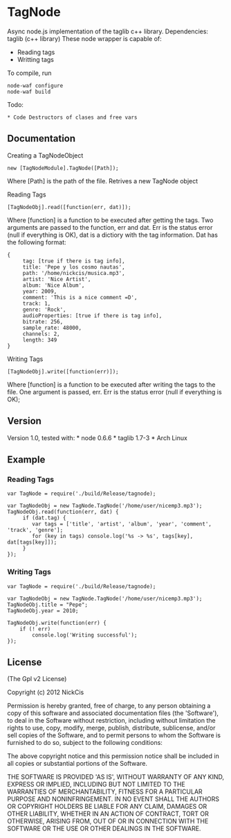 # TagNode #
Async node.js implementation of the taglib c++ library.
Dependencies: taglib (c++ library)
These node wrapper is capable of:

* Reading tags
* Writting tags

To compile, run

    node-waf configure
    node-waf build

Todo:

    * Code Destructors of clases and free vars

## Documentation ##

Creating a TagNodeObject

    new [TagNodeModule].TagNode([Path]);
Where [Path] is the path of the file. Retrives a new TagNode object

Reading Tags

    [TagNodeObj].read([function(err, dat)]);
Where [function] is a function to be executed after getting the tags. Two arguments are passed to the function, err and dat. Err is the status error (null if everything is OK), dat is a dictiory with the tag information. Dat has the following format:

    {
         tag: [true if there is tag info],
         title: 'Pepe y los cosmo nautas',
         path: '/home/nickcis/musica.mp3',
         artist: 'Nice Artist',
         album: 'Nice Album',
         year: 2009,
         comment: 'This is a nice comment =D',
         track: 1,
         genre: 'Rock',
         audioProperties: [true if there is tag info],
         bitrate: 256,
         sample_rate: 48000,
         channels: 2,
         length: 349
    }

Writing Tags

    [TagNodeObj].write([function(err)]);
Where [function] is a function to be executed after writing the tags to the file. One argument is passed, err. Err is the status error (null if everything is OK);

## Version
Version 1.0, tested with:
    * node 0.6.6
    * taglib 1.7-3
    * Arch Linux

## Example ##

### Reading Tags ###
    var TagNode = require('./build/Release/tagnode);

    var TagNodeObj = new TagNode.TagNode('/home/user/nicemp3.mp3');
    TagNodeObj.read(function(err, dat) {
         if (dat.tag) {
            var tags = ['title', 'artist', 'album', 'year', 'comment', 'track', 'genre'];
            for (key in tags) console.log('%s -> %s', tags[key], dat[tags[key]]);
         }
    });

### Writing Tags ###
    var TagNode = require('./build/Release/tagnode);

    var TagNodeObj = new TagNode.TagNode('/home/user/nicemp3.mp3');
    TagNodeObj.title = "Pepe";
    TagNodeObj.year = 2010;

    TagNodeObj.write(function(err) {
        if (! err)
            console.log('Writing successful');
    });

## License

(The Gpl v2 License)

Copyright (c) 2012 NickCis

Permission is hereby granted, free of charge, to any person obtaining
a copy of this software and associated documentation files (the
'Software'), to deal in the Software without restriction, including
without limitation the rights to use, copy, modify, merge, publish,
distribute, sublicense, and/or sell copies of the Software, and to
permit persons to whom the Software is furnished to do so, subject to
the following conditions:

The above copyright notice and this permission notice shall be
included in all copies or substantial portions of the Software.

THE SOFTWARE IS PROVIDED 'AS IS', WITHOUT WARRANTY OF ANY KIND,
EXPRESS OR IMPLIED, INCLUDING BUT NOT LIMITED TO THE WARRANTIES OF
MERCHANTABILITY, FITNESS FOR A PARTICULAR PURPOSE AND NONINFRINGEMENT.
IN NO EVENT SHALL THE AUTHORS OR COPYRIGHT HOLDERS BE LIABLE FOR ANY
CLAIM, DAMAGES OR OTHER LIABILITY, WHETHER IN AN ACTION OF CONTRACT,
TORT OR OTHERWISE, ARISING FROM, OUT OF OR IN CONNECTION WITH THE
SOFTWARE OR THE USE OR OTHER DEALINGS IN THE SOFTWARE.

